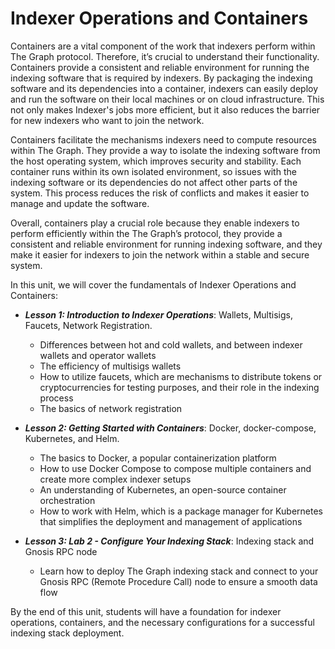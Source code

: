 # Indexer Operations and Containers

Containers are a vital component of the work that indexers perform within The Graph protocol. Therefore, it’s crucial to understand their functionality. Containers provide a consistent and reliable environment for running the indexing software that is required by indexers. By packaging the indexing software and its dependencies into a container, indexers can easily deploy and run the software on their local machines or on cloud infrastructure. This not only makes Indexer's jobs more efficient, but it also reduces the barrier for new indexers who want to join the network.

Containers facilitate the mechanisms indexers need to compute resources within The Graph. They provide a way to isolate the indexing software from the host operating system, which improves security and stability. Each container runs within its own isolated environment, so issues with the indexing software or its dependencies do not affect other parts of the system. This process reduces the risk of conflicts and makes it easier to manage and update the software. 

Overall, containers play a crucial role because they enable indexers to perform efficiently within the The Graph’s protocol, they provide a consistent and reliable environment for running indexing software, and they make it easier for indexers to join the network within a stable and secure system.

In this unit, we will cover the fundamentals of Indexer Operations and Containers:

- ***Lesson 1: Introduction to Indexer Operations***: Wallets, Multisigs, Faucets, Network Registration.
    - Differences between hot and cold wallets, and between indexer wallets and operator wallets
    - The efficiency of multisigs wallets
    - How to utilize faucets, which are mechanisms to distribute tokens or cryptocurrencies for testing purposes, and their role in the indexing process
    - The basics of network registration
   
- ***Lesson 2: Getting Started with Containers***: Docker, docker-compose, Kubernetes, and Helm. 
    - The basics to Docker, a popular containerization platform 
    - How to use Docker Compose to compose multiple containers and create more complex indexer setups
    - An understanding of Kubernetes, an open-source container orchestration 
    - How to work with Helm, which is a package manager for Kubernetes that simplifies the deployment and management of applications

- ***Lesson 3: Lab 2 - Configure Your Indexing Stack***: Indexing stack and Gnosis RPC node 
    - Learn how to deploy The Graph indexing stack and connect to your Gnosis RPC (Remote Procedure Call) node to ensure a smooth data flow
     
By the end of this unit, students will have a foundation for indexer operations, containers, and the necessary configurations for a successful indexing stack deployment.
